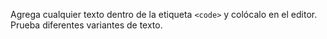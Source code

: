 Agrega cualquier texto dentro de la etiqueta `<code>` y colócalo en el editor. Prueba diferentes variantes de texto.
